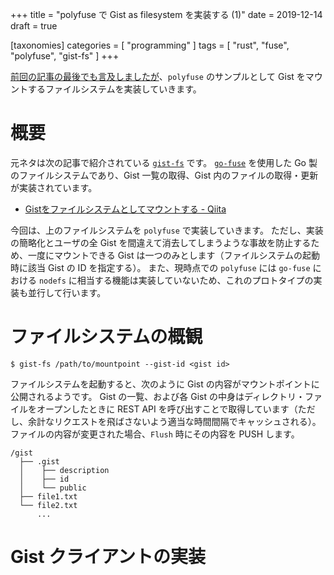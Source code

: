 +++
title = "polyfuse で Gist as filesystem を実装する (1)"
date = 2019-12-14
draft = true

[taxonomies]
categories = [ "programming" ]
tags = [ "rust", "fuse", "polyfuse", "gist-fs" ]
+++

[前回の記事の最後でも言及しましたが](../polyfuse/#owarini)、`polyfuse` のサンプルとして Gist をマウントするファイルシステムを実装していきます。

<!-- more -->

# 概要

元ネタは次の記事で紹介されている [`gist-fs`](https://github.com/ueokande/gist-fs) です。
[`go-fuse`](https://github.com/hanwen/go-fuse) を使用した Go 製のファイルシステムであり、Gist 一覧の取得、Gist 内のファイルの取得・更新が実装されています。

* [Gistをファイルシステムとしてマウントする - Qiita](https://qiita.com/ueokande/items/95eb4098d776ffc02b01)

今回は、上のファイルシステムを `polyfuse` で実装していきます。
ただし、実装の簡略化とユーザの全 Gist を間違えて消去してしまうような事故を防止するため、一度にマウントできる Gist は一つのみとします（ファイルシステムの起動時に該当 Gist の ID を指定する）。
また、現時点での `polyfuse` には `go-fuse` における `nodefs` に相当する機能は実装していないため、これのプロトタイプの実装も並行して行います。

# ファイルシステムの概観

```shell-session
$ gist-fs /path/to/mountpoint --gist-id <gist id>
```

ファイルシステムを起動すると、次のように Gist の内容がマウントポイントに公開されるようです。
Gist の一覧、および各 Gist の中身はディレクトリ・ファイルをオープンしたときに REST API を呼び出すことで取得しています（ただし、余計なリクエストを飛ばさないよう適当な時間間隔でキャッシュされる）。
ファイルの内容が変更された場合、`Flush` 時にその内容を PUSH します。

```
/gist
  ├── .gist
  │    ├── description
  │    ├── id
  │    └── public
  ├── file1.txt
  └── file2.txt 
      ...
```

# Gist クライアントの実装
